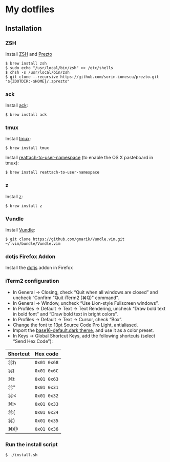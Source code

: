 # My dotfiles

## Installation

### ZSH

Install [ZSH](http://www.zsh.org/) and [Prezto]()

```
$ brew install zsh
$ sudo echo "/usr/local/bin/zsh" >> /etc/shells
$ chsh -s /usr/local/bin/zsh
$ git clone --recursive https://github.com/sorin-ionescu/prezto.git "${ZDOTDIR:-$HOME}/.zprezto"
```

### ack

Install [ack](http://beyondgrep.com/):

```
$ brew install ack
```

### tmux

Install [tmux](http://tmux.sourceforge.net/):

```
$ brew install tmux
```

Install [reattach-to-user-namespace](https://github.com/ChrisJohnsen/tmux-MacOSX-pasteboard) (to enable the OS X pasteboard in tmux):

```
$ brew install reattach-to-user-namespace
```

### z

Install [z](https://github.com/rupa/z):

```
$ brew install z
```

### Vundle

Install [Vundle](https://github.com/gmarik/Vundle.vim):

```
$ git clone https://github.com/gmarik/Vundle.vim.git ~/.vim/bundle/Vundle.vim
```

### dotjs Firefox Addon

Install the [dotjs](https://github.com/rlr/dotjs-addon) addon in Firefox

### iTerm2 configuration

- In General → Closing, check “Quit when all windows are closed” and uncheck “Confirm "Quit iTerm2 (⌘Q)" command”.
- In General → Window, uncheck “Use Lion-style Fullscreen windows”.
- In Profiles → Default → Text → Text Rendering, uncheck “Draw bold text in bold font” and “Draw bold text in bright colors”.
- In Profiles → Default → Text → Cursor, check “Box”.
- Change the font to 13pt Source Code Pro Light, antialiased.
- Import the [base16-default.dark theme](https://github.com/chriskempson/base16-iterm2), and use it as a color preset.
- In Keys → Global Shortcut Keys, add the following shortcuts (select “Send Hex Code”):

Shortcut | Hex code
---------|------------
⌘h       | `0x01 0x68`
⌘l       | `0x01 0x6C`
⌘t       | `0x01 0x63`
⌘"       | `0x01 0x31`
⌘<       | `0x01 0x32`
⌘>       | `0x01 0x33`
⌘(       | `0x01 0x34`
⌘)       | `0x01 0x35`
⌘@       | `0x01 0x36`

### Run the install script

```
$ ./install.sh
```
